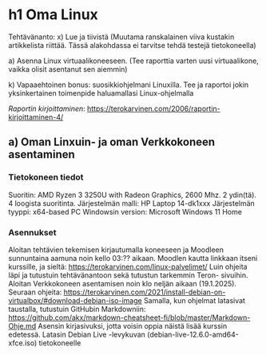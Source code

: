 # h1 Oma Linux

Tehtävänanto: x) Lue ja tiivistä (Muutama ranskalainen viiva kustakin artikkelista riittää. Tässä alakohdassa ei tarvitse tehdä testejä tietokoneella)

a) Asenna Linux virtuaalikoneeseen. (Tee raporttia varten uusi virtuaalikone, vaikka olisit asentanut sen aiemmin)

k) Vapaaehtoinen bonus: suosikkiohjelmani Linuxilla. Tee ja raportoi jokin yksinkertainen toimenpide haluamallasi Linux-ohjelmalla

*Raportin kirjoittaminen*: https://terokarvinen.com/2006/raportin-kirjoittaminen-4/ 

## a) Oman Linxuin- ja oman Verkkokoneen asentaminen
### Tietokoneen tiedot
Suoritin: AMD Ryzen 3 3250U with Radeon Graphics, 2600 Mhz. 2 ydin(tä). 4 loogista suoritinta.
Järjestelmän malli: HP Laptop  14-dk1xxx
Järjestelmän tyyppi: x64-based PC
Windowsin version: Microsoft Windows 11 Home


### Asennukset

Aloitan tehtävien tekemisen kirjautumalla koneeseen ja Moodleen sunnuntaina aamuna noin kello 03:?? aikaan. Moodlen kautta linkkaan itseni kurssille, ja sieltä: https://terokarvinen.com/linux-palvelimet/
Luin ohjeita läpi ja tutustuin tehtävänantoon sekä tutustun tarkemmin Teron- sivuihin.
Aloitan Verkkokoneen asentamisen noin klo neljän aikaan (19.1.2025). 
Seuraan ohjeita: https://terokarvinen.com/2021/install-debian-on-virtualbox/#download-debian-iso-image
Samalla, kun ohjelmat latasivat taustalla, tutustuin GitHubin Markdowniin: https://github.com/akx/markdown-cheatsheet-fi/blob/master/Markdown-Ohje.md
Asensin kirjasivuksi, jotta voisin oppia näistä lisää kurssin edetessä. 
Latasin Debian Live -levykuvan (debian-live-12.6.0-amd64-xfce.iso) tietokoneelle





